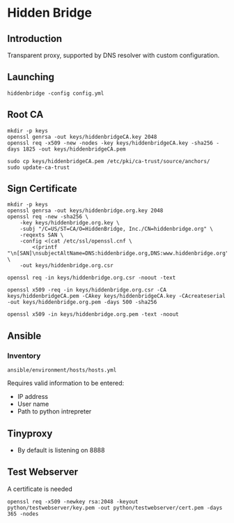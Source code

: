 # Hidden Bridge
## Introduction
Transparent proxy, supported by DNS resolver with custom configuration.

## Launching
```
hiddenbridge -config config.yml
```

## Root CA
```
mkdir -p keys
openssl genrsa -out keys/hiddenbridgeCA.key 2048
openssl req -x509 -new -nodes -key keys/hiddenbridgeCA.key -sha256 -days 1825 -out keys/hiddenbridgeCA.pem
```

```
sudo cp keys/hiddenbridgeCA.pem /etc/pki/ca-trust/source/anchors/
sudo update-ca-trust
```

## Sign Certificate
```
mkdir -p keys
openssl genrsa -out keys/hiddenbridge.org.key 2048
openssl req -new -sha256 \
    -key keys/hiddenbridge.org.key \
    -subj "/C=US/ST=CA/O=HiddenBridge, Inc./CN=hiddenbridge.org" \
    -reqexts SAN \
    -config <(cat /etc/ssl/openssl.cnf \
        <(printf "\n[SAN]\nsubjectAltName=DNS:hiddenbridge.org,DNS:www.hiddenbridge.org")) \
    -out keys/hiddenbridge.org.csr

openssl req -in keys/hiddenbridge.org.csr -noout -text

openssl x509 -req -in keys/hiddenbridge.org.csr -CA keys/hiddenbridgeCA.pem -CAkey keys/hiddenbridgeCA.key -CAcreateserial -out keys/hiddenbridge.org.pem -days 500 -sha256

openssl x509 -in keys/hiddenbridge.org.pem -text -noout
```

## Ansible
### Inventory
```
ansible/environment/hosts/hosts.yml
```
Requires valid information to be entered:
* IP address
* User name
* Path to python intrepreter

## Tinyproxy
* By default is listening on 8888

## Test Webserver
A certificate is needed
```
openssl req -x509 -newkey rsa:2048 -keyout python/testwebserver/key.pem -out python/testwebserver/cert.pem -days 365 -nodes
```

